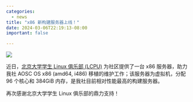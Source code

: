 ```yaml
---
categories:
  - news
title: "x86 新构建服务器上线！"
date: 2024-03-06T22:19:13-08:00
important: false

---
```

![](/assets/news/lcpu-x86.jpg)

近日，[北京大学学生 Linux 俱乐部 (LCPU)](https://lcpu.club/) 为社区提供了一台 x86 服务器，助力我社 AOSC OS x86 (amd64, i486) 移植的维护工作；该服务器为虚拟机，分配 96 个核心和 384GiB 内存，是我社目前相对性能最高的构建服务器。

再次感谢北京大学学生 Linux 俱乐部的鼎力支持！
